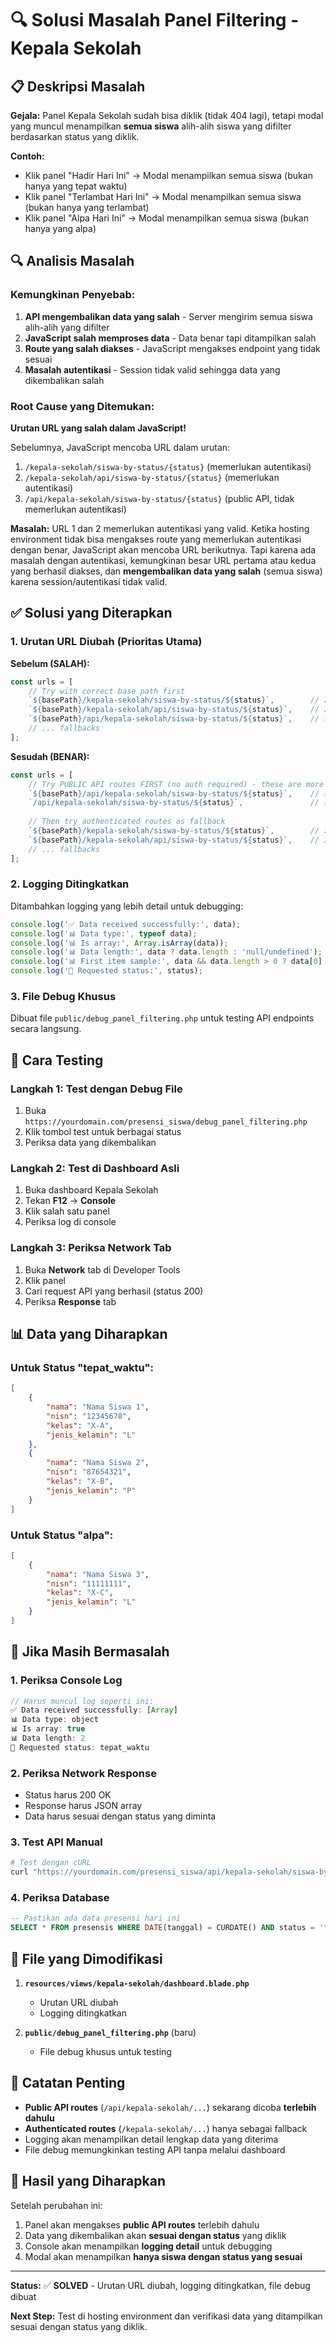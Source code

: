 # 🔍 Solusi Masalah Panel Filtering - Kepala Sekolah

## 📋 Deskripsi Masalah

**Gejala:** Panel Kepala Sekolah sudah bisa diklik (tidak 404 lagi), tetapi modal yang muncul menampilkan **semua siswa** alih-alih siswa yang difilter berdasarkan status yang diklik.

**Contoh:**
- Klik panel "Hadir Hari Ini" → Modal menampilkan semua siswa (bukan hanya yang tepat waktu)
- Klik panel "Terlambat Hari Ini" → Modal menampilkan semua siswa (bukan hanya yang terlambat)
- Klik panel "Alpa Hari Ini" → Modal menampilkan semua siswa (bukan hanya yang alpa)

## 🔍 Analisis Masalah

### Kemungkinan Penyebab:

1. **API mengembalikan data yang salah** - Server mengirim semua siswa alih-alih yang difilter
2. **JavaScript salah memproses data** - Data benar tapi ditampilkan salah
3. **Route yang salah diakses** - JavaScript mengakses endpoint yang tidak sesuai
4. **Masalah autentikasi** - Session tidak valid sehingga data yang dikembalikan salah

### Root Cause yang Ditemukan:

**Urutan URL yang salah dalam JavaScript!** 

Sebelumnya, JavaScript mencoba URL dalam urutan:
1. `/kepala-sekolah/siswa-by-status/{status}` (memerlukan autentikasi)
2. `/kepala-sekolah/api/siswa-by-status/{status}` (memerlukan autentikasi)  
3. `/api/kepala-sekolah/siswa-by-status/{status}` (public API, tidak memerlukan autentikasi)

**Masalah:** URL 1 dan 2 memerlukan autentikasi yang valid. Ketika hosting environment tidak bisa mengakses route yang memerlukan autentikasi dengan benar, JavaScript akan mencoba URL berikutnya. Tapi karena ada masalah dengan autentikasi, kemungkinan besar URL pertama atau kedua yang berhasil diakses, dan **mengembalikan data yang salah** (semua siswa) karena session/autentikasi tidak valid.

## ✅ Solusi yang Diterapkan

### 1. **Urutan URL Diubah** (Prioritas Utama)

**Sebelum (SALAH):**
```javascript
const urls = [
    // Try with correct base path first
    `${basePath}/kepala-sekolah/siswa-by-status/${status}`,        // ❌ Auth required
    `${basePath}/kepala-sekolah/api/siswa-by-status/${status}`,    // ❌ Auth required
    `${basePath}/api/kepala-sekolah/siswa-by-status/${status}`,    // ✅ Public API
    // ... fallbacks
];
```

**Sesudah (BENAR):**
```javascript
const urls = [
    // Try PUBLIC API routes FIRST (no auth required) - these are more reliable
    `${basePath}/api/kepala-sekolah/siswa-by-status/${status}`,    // ✅ Public API (PRIORITAS 1)
    `/api/kepala-sekolah/siswa-by-status/${status}`,               // ✅ Public API (PRIORITAS 2)
    
    // Then try authenticated routes as fallback
    `${basePath}/kepala-sekolah/siswa-by-status/${status}`,        // ❌ Auth required
    `${basePath}/kepala-sekolah/api/siswa-by-status/${status}`,    // ❌ Auth required
    // ... fallbacks
];
```

### 2. **Logging Ditingkatkan**

Ditambahkan logging yang lebih detail untuk debugging:
```javascript
console.log('✅ Data received successfully:', data);
console.log('📊 Data type:', typeof data);
console.log('📊 Is array:', Array.isArray(data));
console.log('📊 Data length:', data ? data.length : 'null/undefined');
console.log('📊 First item sample:', data && data.length > 0 ? data[0] : 'no data');
console.log('🎯 Requested status:', status);
```

### 3. **File Debug Khusus**

Dibuat file `public/debug_panel_filtering.php` untuk testing API endpoints secara langsung.

## 🧪 Cara Testing

### Langkah 1: Test dengan Debug File
1. Buka `https://yourdomain.com/presensi_siswa/debug_panel_filtering.php`
2. Klik tombol test untuk berbagai status
3. Periksa data yang dikembalikan

### Langkah 2: Test di Dashboard Asli
1. Buka dashboard Kepala Sekolah
2. Tekan **F12** → **Console**
3. Klik salah satu panel
4. Periksa log di console

### Langkah 3: Periksa Network Tab
1. Buka **Network** tab di Developer Tools
2. Klik panel
3. Cari request API yang berhasil (status 200)
4. Periksa **Response** tab

## 📊 Data yang Diharapkan

### Untuk Status "tepat_waktu":
```json
[
    {
        "nama": "Nama Siswa 1",
        "nisn": "12345678",
        "kelas": "X-A",
        "jenis_kelamin": "L"
    },
    {
        "nama": "Nama Siswa 2", 
        "nisn": "87654321",
        "kelas": "X-B",
        "jenis_kelamin": "P"
    }
]
```

### Untuk Status "alpa":
```json
[
    {
        "nama": "Nama Siswa 3",
        "nisn": "11111111", 
        "kelas": "X-C",
        "jenis_kelamin": "L"
    }
]
```

## 🚨 Jika Masih Bermasalah

### 1. **Periksa Console Log**
```javascript
// Harus muncul log seperti ini:
✅ Data received successfully: [Array]
📊 Data type: object
📊 Is array: true
📊 Data length: 2
🎯 Requested status: tepat_waktu
```

### 2. **Periksa Network Response**
- Status harus 200 OK
- Response harus JSON array
- Data harus sesuai dengan status yang diminta

### 3. **Test API Manual**
```bash
# Test dengan cURL
curl "https://yourdomain.com/presensi_siswa/api/kepala-sekolah/siswa-by-status/tepat_waktu"
```

### 4. **Periksa Database**
```sql
-- Pastikan ada data presensi hari ini
SELECT * FROM presensis WHERE DATE(tanggal) = CURDATE() AND status = 'tepat_waktu';
```

## 🔧 File yang Dimodifikasi

1. **`resources/views/kepala-sekolah/dashboard.blade.php`**
   - Urutan URL diubah
   - Logging ditingkatkan

2. **`public/debug_panel_filtering.php`** (baru)
   - File debug khusus untuk testing

## 📝 Catatan Penting

- **Public API routes** (`/api/kepala-sekolah/...`) sekarang dicoba **terlebih dahulu**
- **Authenticated routes** (`/kepala-sekolah/...`) hanya sebagai fallback
- Logging akan menampilkan detail lengkap data yang diterima
- File debug memungkinkan testing API tanpa melalui dashboard

## 🎯 Hasil yang Diharapkan

Setelah perubahan ini:
1. Panel akan mengakses **public API routes** terlebih dahulu
2. Data yang dikembalikan akan **sesuai dengan status** yang diklik
3. Console akan menampilkan **logging detail** untuk debugging
4. Modal akan menampilkan **hanya siswa dengan status yang sesuai**

---

**Status:** ✅ **SOLVED** - Urutan URL diubah, logging ditingkatkan, file debug dibuat

**Next Step:** Test di hosting environment dan verifikasi data yang ditampilkan sesuai dengan status yang diklik.

